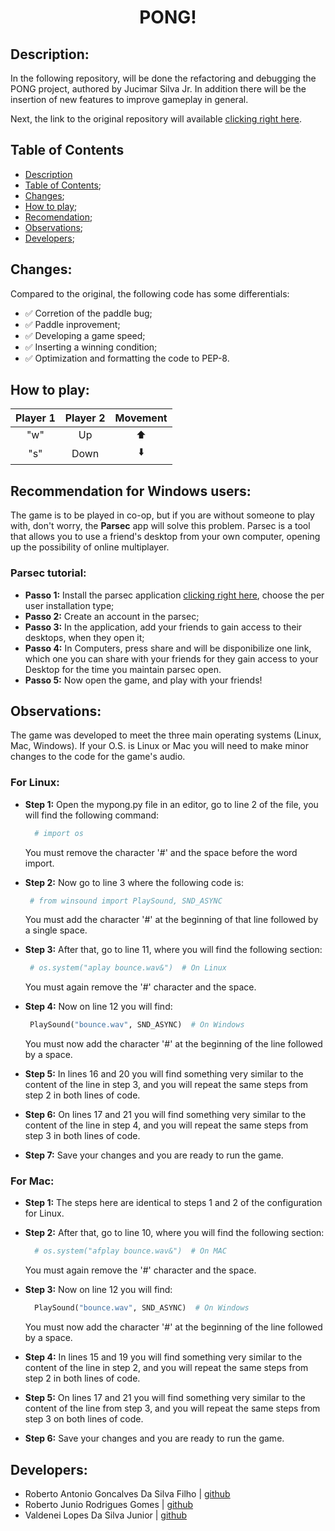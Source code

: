 <h1 align= "center"> PONG! </h1>

## Description:
  In the following repository, will be done the refactoring and debugging the PONG project, authored by  Jucimar Silva Jr.
In addition there will be the insertion of new features to improve gameplay in general.

Next, the link to the original repository will available [clicking right here](https://github.com/jucimarjr/lpc_2021-2.git.).

## Table of Contents
<!--ts-->
   * [Description](#Description)
   * [Table of Contents](#table-of-Contents);
   * [Changes](#Changes);
   * [How to play](#How-to-play);
   * [Recomendation](#Recommendation-for-Windows-users);
   * [Observations](#Observations);
   * [Developers](#Developers);
<!--te-->

## Changes:
Compared to the original, the following code has some differentials:
<!--ts-->
  - ✅ Corretion of the paddle bug;
  - ✅ Paddle inprovement;
  - ✅ Developing a game speed;
  - ✅ Inserting a winning condition; 
  - ✅ Optimization and formatting the code to PEP-8.
<!--te-->

## How to play:
  |Player 1|Player 2|Movement|
  |:---:|:---:|:---:|
  |"w"|Up|⬆️|
  |"s"|Down|⬇️|
  
## Recommendation for Windows users:
The game is to be played in co-op, but if you are without someone to play with, don't worry, the **Parsec** app will solve this problem. Parsec is a tool that allows you to use a friend's desktop from your own computer, opening up the possibility of online multiplayer.

### **Parsec tutorial**:
  - **Passo 1:** Install the parsec application [clicking right here](https://parsec.app/downloads), choose the per user installation type;
  - **Passo 2:** Create an account in the parsec;
  - **Passo 3:** In the application, add your friends to gain access to their desktops, when they open it;
  - **Passo 4:** In Computers, press share and will be disponibilize one link, which one you can share with your friends for they gain access to your Desktop for the time you maintain parsec open.
  - **Passo 5:** Now open the game, and play with your friends!

## Observations:
The game was developed to meet the three main operating systems (Linux, Mac, Windows). If your O.S. is Linux or Mac you will need to make minor changes to the code for the game's audio.

### For Linux:
  - **Step 1:** Open the mypong.py file in an editor, go to line 2 of the file, you will find the following command:
    ```python 3.9
      # import os
    ```
    You must remove the character '#' and the space before the word import.
    
  - **Step 2:** Now go to line 3 where the following code is:
     ```python 3.9
      # from winsound import PlaySound, SND_ASYNC
    ```
    You must add the character '#' at the beginning of that line followed by a single space.
    
  - **Step 3:** After that, go to line 11, where you will find the following section:
    ```python 3.9
     # os.system("aplay bounce.wav&")  # On Linux
    ```
     You must again remove the '#' character and the space.
     
  - **Step 4:** Now on line 12 you will find:
    ```python 3.9
     PlaySound("bounce.wav", SND_ASYNC)  # On Windows
    ```
     You must now add the character '#' at the beginning of the line followed by a space.
     
  - **Step 5:** In lines 16 and 20 you will find something very similar to the content of the line in step 3, and you will repeat the same steps from step 2 in both lines of code.
  
  - **Step 6:** On lines 17 and 21 you will find something very similar to the content of the line in step 4, and you will repeat the same steps from step 3 in both lines of code.
  
  - **Step 7:** Save your changes and you are ready to run the game.

### For Mac:
  - **Step 1:** The steps here are identical to steps 1 and 2 of the configuration for Linux.
  
  - **Step 2:** After that, go to line 10, where you will find the following section:
    ```python 3.9
      # os.system("afplay bounce.wav&")  # On MAC
    ```
     You must again remove the '#' character and the space.
     
  - **Step 3:** Now on line 12 you will find:
    ```python 3.9
      PlaySound("bounce.wav", SND_ASYNC)  # On Windows
    ```
     You must now add the character '#' at the beginning of the line followed by a space.
     
  - **Step 4:** In lines 15 and 19 you will find something very similar to the content of the line in step 2, and you will repeat the same steps from step 2 in both lines of code.
  
  - **Step 5:** On lines 17 and 21 you will find something very similar to the content of the line from step 3, and you will repeat the same steps from step 3 on both lines of code.
  
  - **Step 6:** Save your changes and you are ready to run the game.

## Developers:
- Roberto Antonio  Goncalves Da Silva Filho | [github](https://github.com/robertoantony32)
- Roberto Junio Rodrigues Gomes | [github](https://github.com/Robjunio)
- Valdenei Lopes Da Silva Junior | [github](https://github.com/valdeneijunior)
